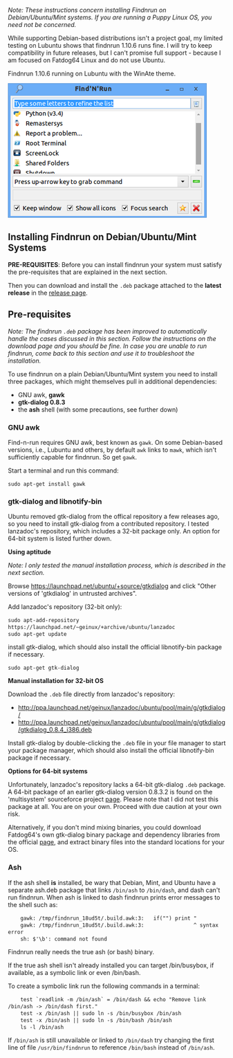 _Note: These instructions concern installing Findnrun on
Debian/Ubuntu/Mint systems. If you are running a Puppy Linux OS, you
need not be concerned._

While supporting Debian-based distributions isn't a project goal, my
limited testing on Lubuntu shows that findnrun 1.10.6 runs fine.  I will
try to keep compatibility in future releases, but I can't promise full
support - because I am focused on Fatdog64 Linux and do not use Ubuntu.

Findnrun 1.10.6 running on Lubuntu with the WinAte theme.

![lubuntu main window](images/lubuntu-winate-1.10.6-main.pub.png)

## Installing Findnrun on Debian/Ubuntu/Mint Systems

**PRE-REQUISITES**: Before you can install findnrun your system must
satisfy the pre-requisites that are explained in the next section.

Then you can download and install the `.deb` package
attached to the **latest release** in the
[release page](http://github.com/step-/find-n-run/releases/).

## Pre-requisites

_Note: The findnrun `.deb` package has been improved to automatically
handle the cases discussed in this section. Follow the instructions on
the download page and you should be fine. In case you are unable to run
findnrun, come back to this section and use it to troubleshoot the
installation._

To use findnrun on a plain Debian/Ubuntu/Mint system you need to install
three packages, which might themselves pull in additional dependencies:

 * GNU awk, **gawk**
 * **gtk-dialog 0.8.3**
 * the **ash** shell (with some precautions, see further down)

### GNU awk

Find-n-run requires GNU awk, best known as `gawk`.  On some Debian-based
versions, i.e., Lubuntu and others, by default `awk` links to `mawk`,
which isn't sufficiently capable for findnrun. So get `gawk`.

Start a terminal and run this command:

    sudo apt-get install gawk

### gtk-dialog and libnotify-bin

Ubuntu removed gtk-dialog from the offical repository a few releases
ago, so you need to install gtk-dialog from a contributed repository.  I
tested lanzadoc's repository, which includes a 32-bit package only.  An
option for 64-bit system is listed further down.

**Using aptitude**

_Note: I only tested the manual installation process, which is described
in the next section._

Browse https://launchpad.net/ubuntu/+source/gtkdialog
and click "Other versions of 'gtkdialog' in untrusted archives".

Add lanzadoc's repository (32-bit only):

    sudo apt-add-repository https://launchpad.net/~geinux/+archive/ubuntu/lanzadoc
    sudo apt-get update

install gtk-dialog, which should also install the official libnotify-bin
package if necessary.

    sudo apt-get gtk-dialog

**Manual installation for 32-bit OS**

Download the `.deb` file directly from lanzadoc's repository:

 * http://ppa.launchpad.net/geinux/lanzadoc/ubuntu/pool/main/g/gtkdialog/
 * http://ppa.launchpad.net/geinux/lanzadoc/ubuntu/pool/main/g/gtkdialog/gtkdialog_0.8.4_i386.deb

Install gtk-dialog by double-clicking the `.deb` file in your file
manager to start your package manager, which should also install the
official libnotify-bin package if necessary.

**Options for 64-bit systems**

Unfortunately, lanzadoc's repository lacks a 64-bit gtk-dialog `.deb`
package.  A 64-bit package of an earlier gtk-dialog version 0.8.3.2 is
found on the 'multisystem' sourceforce project
[page](http://sourceforge.net/projects/multisystem/files/gtkdialog-deb/).
Please note that I did not test this package at all.  You are on your
own.  Proceed with due caution at your own risk.

Alternatively, if you don't mind mixing binaries, you could download
Fatdog64's own gtk-dialog binary package and dependency libraries from
the official [page](http://distro.ibiblio.org/fatdog/packages/700/),
and extract binary files into the standard locations for your OS.

### Ash

If the ash shell **is** installed, be wary that Debian, Mint, and Ubuntu
have a separate ash.deb package that links `/bin/ash` to `/bin/dash`,
and dash can't run findnrun. When ash is linked to dash findnrun prints
error messages to the shell such as:
```
    gawk: /tmp/findnrun_18ud5t/.build.awk:3:   if("") print "
    gawk: /tmp/findnrun_18ud5t/.build.awk:3:                ^ syntax error
    sh: $'\b': command not found
```
Findnrun really needs the true ash (or bash) binary.

If the true ash shell isn't already installed you can target /bin/busybox,
if available, as a symbolic link or even /bin/bash.

To create a symbolic link run the following commands in a terminal:
```
    test `readlink -m /bin/ash` = /bin/dash && echo "Remove link /bin/ash -> /bin/dash first."
    test -x /bin/ash || sudo ln -s /bin/busybox /bin/ash
    test -x /bin/ash || sudo ln -s /bin/bash /bin/ash
    ls -l /bin/ash
```
If `/bin/ash` is still unavailable or linked to `/bin/dash` try
changing the first line of file `/usr/bin/findnrun` to reference
`/bin/bash` instead of `/bin/ash`.
